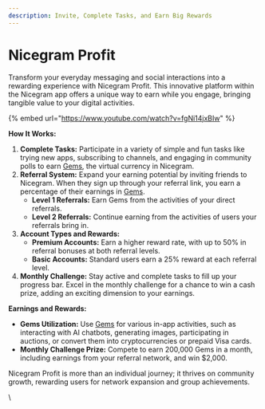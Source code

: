 ```yaml
---
description: Invite, Complete Tasks, and Earn Big Rewards
---
```


# Nicegram Profit

Transform your everyday messaging and social interactions into a rewarding experience with Nicegram Profit. This innovative platform within the Nicegram app offers a unique way to earn while you engage, bringing tangible value to your digital activities.

{% embed url="https://www.youtube.com/watch?v=fgNi14jxBIw" %}

**How It Works:**

1. **Complete Tasks:** Participate in a variety of simple and fun tasks like trying new apps, subscribing to channels, and engaging in community polls to earn [Gems](../gems.md), the virtual currency in Nicegram.
2. **Referral System:** Expand your earning potential by inviting friends to Nicegram. When they sign up through your referral link, you earn a percentage of their earnings in [Gems](../gems.md).
   * **Level 1 Referrals:** Earn Gems from the activities of your direct referrals.
   * **Level 2 Referrals:** Continue earning from the activities of users your referrals bring in.
3. **Account Types and Rewards:**
   * **Premium Accounts:** Earn a higher reward rate, with up to 50% in referral bonuses at both referral levels.
   * **Basic Accounts:** Standard users earn a 25% reward at each referral level.
4. **Monthly Challenge:** Stay active and complete tasks to fill up your progress bar. Excel in the monthly challenge for a chance to win a cash prize, adding an exciting dimension to your earnings.

**Earnings and Rewards:**

* **Gems Utilization:** Use [Gems](../gems.md) for various in-app activities, such as interacting with AI chatbots, generating images, participating in auctions, or convert them into cryptocurrencies or prepaid Visa cards.
* **Monthly Challenge Prize:** Compete to earn 200,000 Gems in a month, including earnings from your referral network, and win $2,000.

Nicegram Profit is more than an individual journey; it thrives on community growth, rewarding users for network expansion and group achievements.

\\
